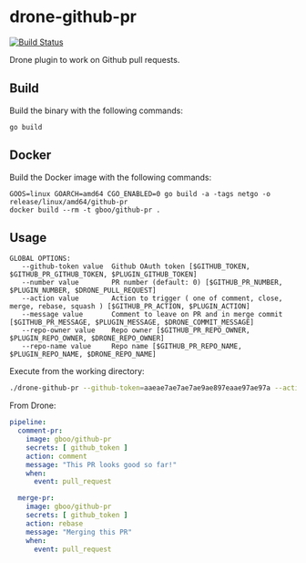 # drone-github-pr

[![Build Status](https://hold-on.nobody.run/api/badges/gboddin/drone-github-pr/status.svg)](http://hold-on.nobody.run/drone-github-pr)

Drone plugin to work on Github pull requests.

## Build

Build the binary with the following commands:

```
go build
```

## Docker

Build the Docker image with the following commands:

```
GOOS=linux GOARCH=amd64 CGO_ENABLED=0 go build -a -tags netgo -o release/linux/amd64/github-pr
docker build --rm -t gboo/github-pr .
```

## Usage

```
GLOBAL OPTIONS:
   --github-token value  Github OAuth token [$GITHUB_TOKEN, $GITHUB_PR_GITHUB_TOKEN, $PLUGIN_GITHUB_TOKEN]
   --number value        PR number (default: 0) [$GITHUB_PR_NUMBER, $PLUGIN_NUMBER, $DRONE_PULL_REQUEST]
   --action value        Action to trigger ( one of comment, close, merge, rebase, squash ) [$GITHUB_PR_ACTION, $PLUGIN_ACTION]
   --message value       Comment to leave on PR and in merge commit [$GITHUB_PR_MESSAGE, $PLUGIN_MESSAGE, $DRONE_COMMIT_MESSAGE]
   --repo-owner value    Repo owner [$GITHUB_PR_REPO_OWNER, $PLUGIN_REPO_OWNER, $DRONE_REPO_OWNER]
   --repo-name value     Repo name [$GITHUB_PR_REPO_NAME, $PLUGIN_REPO_NAME, $DRONE_REPO_NAME]
```


Execute from the working directory:

```sh
./drone-github-pr --github-token=aaeae7ae7ae7ae9ae897eaae97ae97a --action=comment --number=5 --repo-owner=Octocat --repo-name=drone-test --message="Hello world"

```

From Drone:

```yaml
pipeline:
  comment-pr:
    image: gboo/github-pr
    secrets: [ github_token ]
    action: comment
    message: "This PR looks good so far!"
    when:
      event: pull_request

  merge-pr:
    image: gboo/github-pr
    secrets: [ github_token ]
    action: rebase
    message: "Merging this PR"
    when:
      event: pull_request
```

